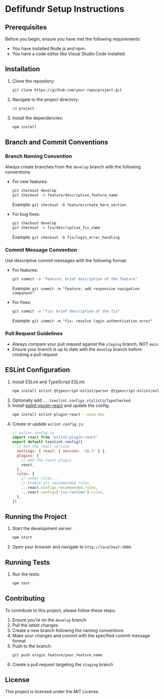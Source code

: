 # Defifundr Setup Instructions
## Prerequisites
Before you begin, ensure you have met the following requirements:
- You have installed Node.js and npm.
- You have a code editor like Visual Studio Code installed.

## Installation
1. Clone the repository:
    ```sh
    git clone https://github.com/your-repo/project.git
    ```
2. Navigate to the project directory:
    ```sh
    cd project
    ```
3. Install the dependencies:
    ```sh
    npm install
    ```

## Branch and Commit Conventions

### Branch Naming Convention
Always create branches from the `develop` branch with the following conventions:

- For new features:
  ```sh
  git checkout develop
  git checkout -b feature/descriptive_feature_name
  ```
  Example: `git checkout -b feature/create_hero_section`

- For bug fixes:
  ```sh
  git checkout develop
  git checkout -b fix/descriptive_fix_name
  ```
  Example: `git checkout -b fix/login_error_handling`

### Commit Message Convention
Use descriptive commit messages with the following format:

- For features:
  ```sh
  git commit -m "feature: brief description of the feature"
  ```
  Example: `git commit -m "feature: add responsive navigation component"`

- For fixes:
  ```sh
  git commit -m "fix: brief description of the fix"
  ```
  Example: `git commit -m "fix: resolve login authentication error"`

### Pull Request Guidelines
- Always compare your pull request against the `staging` branch, NOT `main`
- Ensure your branch is up to date with the `develop` branch before creating a pull request

## ESLint Configuration
1. Install ESLint and TypeScript ESLint:
    ```sh
    npm install eslint @typescript-eslint/parser @typescript-eslint/eslint-plugin --save-dev
    ```
2. Optionally add `...tseslint.configs.stylisticTypeChecked`
3. Install [eslint-plugin-react](https://github.com/jsx-eslint/eslint-plugin-react) and update the config:
    ```sh
    npm install eslint-plugin-react --save-dev
    ```
4. Create or update `eslint.config.js`:
    ```js
    // eslint.config.js
    import react from 'eslint-plugin-react'
    export default tseslint.config({
      // Set the react version
      settings: { react: { version: '18.3' } },
      plugins: {
        // Add the react plugin
        react,
      },
      rules: {
        // other rules...
        // Enable its recommended rules
        ...react.configs.recommended.rules,
        ...react.configs['jsx-runtime'].rules,
      },
    })
    ```

## Running the Project
1. Start the development server:
    ```sh
    npm start
    ```
2. Open your browser and navigate to `http://localhost:3000`.

## Running Tests
1. Run the tests:
    ```sh
    npm test
    ```

## Contributing
To contribute to this project, please follow these steps:
1. Ensure you're on the `develop` branch
2. Pull the latest changes
3. Create a new branch following the naming conventions
4. Make your changes and commit with the specified commit message format
5. Push to the branch:
    ```sh
    git push origin feature/your_feature_name
    ```
6. Create a pull request targeting the `staging` branch

## License
This project is licensed under the MIT License.
